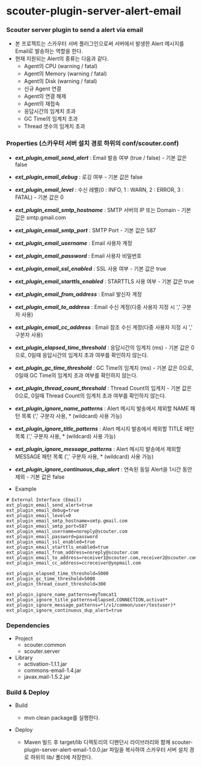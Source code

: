 # scouter-plugin-server-alert-email
### Scouter server plugin to send a alert via email

- 본 프로젝트는 스카우터 서버 플러그인으로써 서버에서 발생한 Alert 메시지를 Email로 발송하는 역할을 한다.
- 현재 지원되는 Alert의 종류는 다음과 같다.
	- Agent의 CPU (warning / fatal)
	- Agent의 Memory (warning / fatal)
	- Agent의 Disk (warning / fatal)
	- 신규 Agent 연결
	- Agent의 연결 해제
	- Agent의 재접속
	- 응답시간의 임계치 초과
	- GC Time의 임계치 초과
	- Thread 갯수의 임계치 초과

### Properties (스카우터 서버 설치 경로 하위의 conf/scouter.conf)
* **_ext\_plugin\_email\_send_alert_** : Email 발송 여부 (true / false) - 기본 값은 false
* **_ext\_plugin\_email\_debug_** : 로깅 여부 - 기본 값은 false
* **_ext\_plugin\_email\_level_** : 수신 레벨(0 : INFO, 1 : WARN, 2 : ERROR, 3 : FATAL) - 기본 값은 0
* **_ext\_plugin\_email\_smtp_hostname_** : SMTP 서버의 IP 또는 Domain - 기본 값은 smtp.gmail.com
* **_ext\_plugin\_email\_smtp_port_** : SMTP Port - 기본 값은 587
* **_ext\_plugin\_email\_username_** : Email 사용자 계정
* **_ext\_plugin\_email\_password_** : Email 사용자 비밀번호
* **_ext\_plugin\_email\_ssl_enabled_** : SSL 사용 여부 - 기본 값은 true
* **_ext\_plugin\_email\_starttls_enabled_** : STARTTLS 사용 여부 - 기본 값은 true
* **_ext\_plugin\_email\_from_address_** : Email 발신자 계정
* **_ext\_plugin\_email\_to_address_** : Email 수신 계정(다중 사용자 지정 시 ',' 구분자 사용)
* **_ext\_plugin\_email\_cc_address_** : Email 참조 수신 계정(다중 사용자 지정 시 ',' 구분자 사용)
* **_ext\_plugin\_elapsed\_time_threshold_** : 응답시간의 임계치 (ms) - 기본 값은 0으로, 0일때 응답시간의 임계치 초과 여부를 확인하지 않는다.
* **_ext\_plugin\_gc\_time_threshold_** : GC Time의 임계치 (ms) - 기본 값은 0으로, 0일때 GC Time의 임계치 초과 여부를 확인하지 않는다.
* **_ext\_plugin\_thread\_count_threshold_** : Thread Count의 임계치 - 기본 값은 0으로, 0일때 Thread Count의 임계치 초과 여부를 확인하지 않는다.
* **_ext\_plugin\_ignore\_name_patterns_** : Alert 메시지 발송에서 제외할 NAME 패턴 목록 (',' 구분자 사용, * (wildcard) 사용 가능)
* **_ext\_plugin\_ignore\_title_patterns_** : Alert 메시지 발송에서 제외할 TITLE 패턴 목록 (',' 구분자 사용, * (wildcard) 사용 가능)
* **_ext\_plugin\_ignore\_message_patterns_** : Alert 메시지 발송에서 제외할 MESSAGE 패턴 목록 (',' 구분자 사용, * (wildcard) 사용 가능)
* **_ext\_plugin\_ignore\_continuous_dup_alert_** : 연속된 동일 Alert을 1시간 동안 제외 - 기본 값은 false

* Example
```
# External Interface (Email)
ext_plugin_email_send_alert=true
ext_plugin_email_debug=true
ext_plugin_email_level=0
ext_plugin_email_smtp_hostname=smtp.gmail.com
ext_plugin_email_smtp_port=587
ext_plugin_email_username=noreply@scouter.com
ext_plugin_email_password=password
ext_plugin_email_ssl_enabled=true
ext_plugin_email_starttls_enabled=true
ext_plugin_email_from_address=noreply@scouter.com
ext_plugin_email_to_address=receiver1@scouter.com,receiver2@scouter.com
ext_plugin_email_cc_address=ccreceiver@yopmail.com

ext_plugin_elapsed_time_threshold=5000
ext_plugin_gc_time_threshold=5000
ext_plugin_thread_count_threshold=300

ext_plugin_ignore_name_patterns=myTomcat1
ext_plugin_ignore_title_patterns=Elapsed,CONNECTION,activat*
ext_plugin_ignore_message_patterns=*(/v1/common/user/testuser)*
ext_plugin_ignore_continuous_dup_alert=true
```

### Dependencies
* Project
    - scouter.common
    - scouter.server
* Library
    - activation-1.1.1.jar
    - commons-email-1.4.jar
    - javax.mail-1.5.2.jar
    
### Build & Deploy
* Build
    - mvn clean package를 실행한다.
    
* Deploy
    - Maven 빌드 후 target/lib 디렉토리의 디펜던시 라이브러리와 함께 scouter-plugin-server-alert-email-1.0.0.jar 파일을 복사하여 스카우터 서버 설치 경로 하위의 lib/ 폴더에 저장한다.
